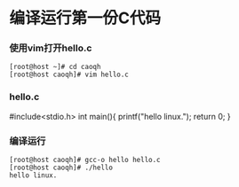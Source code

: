 # 编译运行第一份C代码
### 使用vim打开hello.c
```
[root@host ~]# cd caoqh
[root@host caoqh]# vim hello.c
```
### hello.c
#include<stdio.h>
int main(){
	printf("hello linux.");
	return 0;
}

### 编译运行
```
[root@host caoqh]# gcc-o hello hello.c
[root@host caoqh]# ./hello
hello linux.
```
